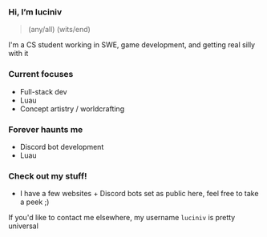 ### Hi, I’m luciniv
> (any/all) 
> (wits/end)

I'm a CS student working in SWE, game development, and getting real silly with it

### Current focuses
- Full-stack dev
- Luau
- Concept artistry / worldcrafting

### Forever haunts me
- Discord bot development
- Luau

### Check out my stuff!
- I have a few websites + Discord bots set as public here, feel free to take a peek ;)



If you'd like to contact me elsewhere, my username ``luciniv`` is pretty universal



